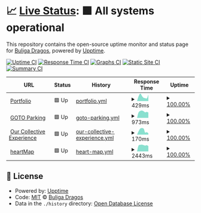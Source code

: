 # 📈 [Live Status](https://status.buligadragos.ro/): <!--live status--> **🟩 All systems operational**

This repository contains the open-source uptime monitor and status page for [Buliga Dragos](buligadragos.ro), powered by [Upptime](https://github.com/upptime/upptime).

[![Uptime CI](https://github.com/buligadragos/UpTime/workflows/Uptime%20CI/badge.svg)](https://github.com/buligadragos/UpTime/actions?query=workflow%3A%22Uptime+CI%22)
[![Response Time CI](https://github.com/buligadragos/UpTime/workflows/Response%20Time%20CI/badge.svg)](https://github.com/buligadragos/UpTime/actions?query=workflow%3A%22Response+Time+CI%22)
[![Graphs CI](https://github.com/buligadragos/UpTime/workflows/Graphs%20CI/badge.svg)](https://github.com/buligadragos/UpTime/actions?query=workflow%3A%22Graphs+CI%22)
[![Static Site CI](https://github.com/buligadragos/UpTime/workflows/Static%20Site%20CI/badge.svg)](https://github.com/buligadragos/UpTime/actions?query=workflow%3A%22Static+Site+CI%22)
[![Summary CI](https://github.com/buligadragos/UpTime/workflows/Summary%20CI/badge.svg)](https://github.com/buligadragos/UpTime/actions?query=workflow%3A%22Summary+CI%22)

<!--start: status pages-->
<!-- This summary is generated by Upptime (https://github.com/upptime/upptime) -->
<!-- Do not edit this manually, your changes will be overwritten -->
<!-- prettier-ignore -->
| URL | Status | History | Response Time | Uptime |
| --- | ------ | ------- | ------------- | ------ |
| <img alt="" src="https://cdn.jsdelivr.net/gh/buligadragos/UpTime@master/assets/favicons/portfolio.png" height="13"> [Portfolio](https://www.buligadragos.ro) | 🟩 Up | [portfolio.yml](https://github.com/buligadragos/UpTime/commits/HEAD/history/portfolio.yml) | <details><summary><img alt="Response time graph" src="./graphs/portfolio/response-time-week.png" height="20"> 429ms</summary><br><a href="https://status.buligadragos.ro/history/portfolio"><img alt="Response time 474" src="https://img.shields.io/endpoint?url=https%3A%2F%2Fraw.githubusercontent.com%2Fbuligadragos%2FUpTime%2FHEAD%2Fapi%2Fportfolio%2Fresponse-time.json"></a><br><a href="https://status.buligadragos.ro/history/portfolio"><img alt="24-hour response time 584" src="https://img.shields.io/endpoint?url=https%3A%2F%2Fraw.githubusercontent.com%2Fbuligadragos%2FUpTime%2FHEAD%2Fapi%2Fportfolio%2Fresponse-time-day.json"></a><br><a href="https://status.buligadragos.ro/history/portfolio"><img alt="7-day response time 429" src="https://img.shields.io/endpoint?url=https%3A%2F%2Fraw.githubusercontent.com%2Fbuligadragos%2FUpTime%2FHEAD%2Fapi%2Fportfolio%2Fresponse-time-week.json"></a><br><a href="https://status.buligadragos.ro/history/portfolio"><img alt="30-day response time 466" src="https://img.shields.io/endpoint?url=https%3A%2F%2Fraw.githubusercontent.com%2Fbuligadragos%2FUpTime%2FHEAD%2Fapi%2Fportfolio%2Fresponse-time-month.json"></a><br><a href="https://status.buligadragos.ro/history/portfolio"><img alt="1-year response time 508" src="https://img.shields.io/endpoint?url=https%3A%2F%2Fraw.githubusercontent.com%2Fbuligadragos%2FUpTime%2FHEAD%2Fapi%2Fportfolio%2Fresponse-time-year.json"></a></details> | <details><summary><a href="https://status.buligadragos.ro/history/portfolio">100.00%</a></summary><a href="https://status.buligadragos.ro/history/portfolio"><img alt="All-time uptime 99.98%" src="https://img.shields.io/endpoint?url=https%3A%2F%2Fraw.githubusercontent.com%2Fbuligadragos%2FUpTime%2FHEAD%2Fapi%2Fportfolio%2Fuptime.json"></a><br><a href="https://status.buligadragos.ro/history/portfolio"><img alt="24-hour uptime 100.00%" src="https://img.shields.io/endpoint?url=https%3A%2F%2Fraw.githubusercontent.com%2Fbuligadragos%2FUpTime%2FHEAD%2Fapi%2Fportfolio%2Fuptime-day.json"></a><br><a href="https://status.buligadragos.ro/history/portfolio"><img alt="7-day uptime 100.00%" src="https://img.shields.io/endpoint?url=https%3A%2F%2Fraw.githubusercontent.com%2Fbuligadragos%2FUpTime%2FHEAD%2Fapi%2Fportfolio%2Fuptime-week.json"></a><br><a href="https://status.buligadragos.ro/history/portfolio"><img alt="30-day uptime 100.00%" src="https://img.shields.io/endpoint?url=https%3A%2F%2Fraw.githubusercontent.com%2Fbuligadragos%2FUpTime%2FHEAD%2Fapi%2Fportfolio%2Fuptime-month.json"></a><br><a href="https://status.buligadragos.ro/history/portfolio"><img alt="1-year uptime 99.99%" src="https://img.shields.io/endpoint?url=https%3A%2F%2Fraw.githubusercontent.com%2Fbuligadragos%2FUpTime%2FHEAD%2Fapi%2Fportfolio%2Fuptime-year.json"></a></details>
| <img alt="" src="https://cdn.jsdelivr.net/gh/buligadragos/UpTime@master/assets/favicons/gotoparking.png" height="13"> [GOTO Parking](https://gotoparking.ro) | 🟩 Up | [goto-parking.yml](https://github.com/buligadragos/UpTime/commits/HEAD/history/goto-parking.yml) | <details><summary><img alt="Response time graph" src="./graphs/goto-parking/response-time-week.png" height="20"> 973ms</summary><br><a href="https://status.buligadragos.ro/history/goto-parking"><img alt="Response time 1195" src="https://img.shields.io/endpoint?url=https%3A%2F%2Fraw.githubusercontent.com%2Fbuligadragos%2FUpTime%2FHEAD%2Fapi%2Fgoto-parking%2Fresponse-time.json"></a><br><a href="https://status.buligadragos.ro/history/goto-parking"><img alt="24-hour response time 840" src="https://img.shields.io/endpoint?url=https%3A%2F%2Fraw.githubusercontent.com%2Fbuligadragos%2FUpTime%2FHEAD%2Fapi%2Fgoto-parking%2Fresponse-time-day.json"></a><br><a href="https://status.buligadragos.ro/history/goto-parking"><img alt="7-day response time 973" src="https://img.shields.io/endpoint?url=https%3A%2F%2Fraw.githubusercontent.com%2Fbuligadragos%2FUpTime%2FHEAD%2Fapi%2Fgoto-parking%2Fresponse-time-week.json"></a><br><a href="https://status.buligadragos.ro/history/goto-parking"><img alt="30-day response time 1031" src="https://img.shields.io/endpoint?url=https%3A%2F%2Fraw.githubusercontent.com%2Fbuligadragos%2FUpTime%2FHEAD%2Fapi%2Fgoto-parking%2Fresponse-time-month.json"></a><br><a href="https://status.buligadragos.ro/history/goto-parking"><img alt="1-year response time 1184" src="https://img.shields.io/endpoint?url=https%3A%2F%2Fraw.githubusercontent.com%2Fbuligadragos%2FUpTime%2FHEAD%2Fapi%2Fgoto-parking%2Fresponse-time-year.json"></a></details> | <details><summary><a href="https://status.buligadragos.ro/history/goto-parking">100.00%</a></summary><a href="https://status.buligadragos.ro/history/goto-parking"><img alt="All-time uptime 98.47%" src="https://img.shields.io/endpoint?url=https%3A%2F%2Fraw.githubusercontent.com%2Fbuligadragos%2FUpTime%2FHEAD%2Fapi%2Fgoto-parking%2Fuptime.json"></a><br><a href="https://status.buligadragos.ro/history/goto-parking"><img alt="24-hour uptime 100.00%" src="https://img.shields.io/endpoint?url=https%3A%2F%2Fraw.githubusercontent.com%2Fbuligadragos%2FUpTime%2FHEAD%2Fapi%2Fgoto-parking%2Fuptime-day.json"></a><br><a href="https://status.buligadragos.ro/history/goto-parking"><img alt="7-day uptime 100.00%" src="https://img.shields.io/endpoint?url=https%3A%2F%2Fraw.githubusercontent.com%2Fbuligadragos%2FUpTime%2FHEAD%2Fapi%2Fgoto-parking%2Fuptime-week.json"></a><br><a href="https://status.buligadragos.ro/history/goto-parking"><img alt="30-day uptime 100.00%" src="https://img.shields.io/endpoint?url=https%3A%2F%2Fraw.githubusercontent.com%2Fbuligadragos%2FUpTime%2FHEAD%2Fapi%2Fgoto-parking%2Fuptime-month.json"></a><br><a href="https://status.buligadragos.ro/history/goto-parking"><img alt="1-year uptime 98.54%" src="https://img.shields.io/endpoint?url=https%3A%2F%2Fraw.githubusercontent.com%2Fbuligadragos%2FUpTime%2FHEAD%2Fapi%2Fgoto-parking%2Fuptime-year.json"></a></details>
| <img alt="" src="https://cdn.jsdelivr.net/gh/buligadragos/UpTime@master/assets/favicons/oce.png" height="13"> [Our Collective Experience](http://www.ourcollectiveexperience.com/) | 🟩 Up | [our-collective-experience.yml](https://github.com/buligadragos/UpTime/commits/HEAD/history/our-collective-experience.yml) | <details><summary><img alt="Response time graph" src="./graphs/our-collective-experience/response-time-week.png" height="20"> 170ms</summary><br><a href="https://status.buligadragos.ro/history/our-collective-experience"><img alt="Response time 219" src="https://img.shields.io/endpoint?url=https%3A%2F%2Fraw.githubusercontent.com%2Fbuligadragos%2FUpTime%2FHEAD%2Fapi%2Four-collective-experience%2Fresponse-time.json"></a><br><a href="https://status.buligadragos.ro/history/our-collective-experience"><img alt="24-hour response time 75" src="https://img.shields.io/endpoint?url=https%3A%2F%2Fraw.githubusercontent.com%2Fbuligadragos%2FUpTime%2FHEAD%2Fapi%2Four-collective-experience%2Fresponse-time-day.json"></a><br><a href="https://status.buligadragos.ro/history/our-collective-experience"><img alt="7-day response time 170" src="https://img.shields.io/endpoint?url=https%3A%2F%2Fraw.githubusercontent.com%2Fbuligadragos%2FUpTime%2FHEAD%2Fapi%2Four-collective-experience%2Fresponse-time-week.json"></a><br><a href="https://status.buligadragos.ro/history/our-collective-experience"><img alt="30-day response time 213" src="https://img.shields.io/endpoint?url=https%3A%2F%2Fraw.githubusercontent.com%2Fbuligadragos%2FUpTime%2FHEAD%2Fapi%2Four-collective-experience%2Fresponse-time-month.json"></a><br><a href="https://status.buligadragos.ro/history/our-collective-experience"><img alt="1-year response time 188" src="https://img.shields.io/endpoint?url=https%3A%2F%2Fraw.githubusercontent.com%2Fbuligadragos%2FUpTime%2FHEAD%2Fapi%2Four-collective-experience%2Fresponse-time-year.json"></a></details> | <details><summary><a href="https://status.buligadragos.ro/history/our-collective-experience">100.00%</a></summary><a href="https://status.buligadragos.ro/history/our-collective-experience"><img alt="All-time uptime 99.94%" src="https://img.shields.io/endpoint?url=https%3A%2F%2Fraw.githubusercontent.com%2Fbuligadragos%2FUpTime%2FHEAD%2Fapi%2Four-collective-experience%2Fuptime.json"></a><br><a href="https://status.buligadragos.ro/history/our-collective-experience"><img alt="24-hour uptime 100.00%" src="https://img.shields.io/endpoint?url=https%3A%2F%2Fraw.githubusercontent.com%2Fbuligadragos%2FUpTime%2FHEAD%2Fapi%2Four-collective-experience%2Fuptime-day.json"></a><br><a href="https://status.buligadragos.ro/history/our-collective-experience"><img alt="7-day uptime 100.00%" src="https://img.shields.io/endpoint?url=https%3A%2F%2Fraw.githubusercontent.com%2Fbuligadragos%2FUpTime%2FHEAD%2Fapi%2Four-collective-experience%2Fuptime-week.json"></a><br><a href="https://status.buligadragos.ro/history/our-collective-experience"><img alt="30-day uptime 100.00%" src="https://img.shields.io/endpoint?url=https%3A%2F%2Fraw.githubusercontent.com%2Fbuligadragos%2FUpTime%2FHEAD%2Fapi%2Four-collective-experience%2Fuptime-month.json"></a><br><a href="https://status.buligadragos.ro/history/our-collective-experience"><img alt="1-year uptime 99.94%" src="https://img.shields.io/endpoint?url=https%3A%2F%2Fraw.githubusercontent.com%2Fbuligadragos%2FUpTime%2FHEAD%2Fapi%2Four-collective-experience%2Fuptime-year.json"></a></details>
| <img alt="" src="https://cdn.jsdelivr.net/gh/buligadragos/UpTime@master/assets/favicons/heartmap.png" height="13"> [heartMap](https://heartmap.buligadragos.work/) | 🟩 Up | [heart-map.yml](https://github.com/buligadragos/UpTime/commits/HEAD/history/heart-map.yml) | <details><summary><img alt="Response time graph" src="./graphs/heart-map/response-time-week.png" height="20"> 2443ms</summary><br><a href="https://status.buligadragos.ro/history/heart-map"><img alt="Response time 2394" src="https://img.shields.io/endpoint?url=https%3A%2F%2Fraw.githubusercontent.com%2Fbuligadragos%2FUpTime%2FHEAD%2Fapi%2Fheart-map%2Fresponse-time.json"></a><br><a href="https://status.buligadragos.ro/history/heart-map"><img alt="24-hour response time 2438" src="https://img.shields.io/endpoint?url=https%3A%2F%2Fraw.githubusercontent.com%2Fbuligadragos%2FUpTime%2FHEAD%2Fapi%2Fheart-map%2Fresponse-time-day.json"></a><br><a href="https://status.buligadragos.ro/history/heart-map"><img alt="7-day response time 2443" src="https://img.shields.io/endpoint?url=https%3A%2F%2Fraw.githubusercontent.com%2Fbuligadragos%2FUpTime%2FHEAD%2Fapi%2Fheart-map%2Fresponse-time-week.json"></a><br><a href="https://status.buligadragos.ro/history/heart-map"><img alt="30-day response time 2458" src="https://img.shields.io/endpoint?url=https%3A%2F%2Fraw.githubusercontent.com%2Fbuligadragos%2FUpTime%2FHEAD%2Fapi%2Fheart-map%2Fresponse-time-month.json"></a><br><a href="https://status.buligadragos.ro/history/heart-map"><img alt="1-year response time 2347" src="https://img.shields.io/endpoint?url=https%3A%2F%2Fraw.githubusercontent.com%2Fbuligadragos%2FUpTime%2FHEAD%2Fapi%2Fheart-map%2Fresponse-time-year.json"></a></details> | <details><summary><a href="https://status.buligadragos.ro/history/heart-map">100.00%</a></summary><a href="https://status.buligadragos.ro/history/heart-map"><img alt="All-time uptime 95.12%" src="https://img.shields.io/endpoint?url=https%3A%2F%2Fraw.githubusercontent.com%2Fbuligadragos%2FUpTime%2FHEAD%2Fapi%2Fheart-map%2Fuptime.json"></a><br><a href="https://status.buligadragos.ro/history/heart-map"><img alt="24-hour uptime 100.00%" src="https://img.shields.io/endpoint?url=https%3A%2F%2Fraw.githubusercontent.com%2Fbuligadragos%2FUpTime%2FHEAD%2Fapi%2Fheart-map%2Fuptime-day.json"></a><br><a href="https://status.buligadragos.ro/history/heart-map"><img alt="7-day uptime 100.00%" src="https://img.shields.io/endpoint?url=https%3A%2F%2Fraw.githubusercontent.com%2Fbuligadragos%2FUpTime%2FHEAD%2Fapi%2Fheart-map%2Fuptime-week.json"></a><br><a href="https://status.buligadragos.ro/history/heart-map"><img alt="30-day uptime 100.00%" src="https://img.shields.io/endpoint?url=https%3A%2F%2Fraw.githubusercontent.com%2Fbuligadragos%2FUpTime%2FHEAD%2Fapi%2Fheart-map%2Fuptime-month.json"></a><br><a href="https://status.buligadragos.ro/history/heart-map"><img alt="1-year uptime 94.34%" src="https://img.shields.io/endpoint?url=https%3A%2F%2Fraw.githubusercontent.com%2Fbuligadragos%2FUpTime%2FHEAD%2Fapi%2Fheart-map%2Fuptime-year.json"></a></details>

<!--end: status pages-->

## 📄 License

- Powered by: [Upptime](https://github.com/upptime/upptime)
- Code: [MIT](./LICENSE) © [Buliga Dragos](buligadragos.ro)
- Data in the `./history` directory: [Open Database License](https://opendatacommons.org/licenses/odbl/1-0/)
